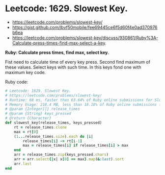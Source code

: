 # Leetcode: 1629. Slowest Key.


- https://leetcode.com/problems/slowest-key/
- https://gist.github.com/lbvf50mobile/fee69445ce6f5d60f4e0ad370976b6ea
- https://leetcode.com/problems/slowest-key/discuss/930861/Ruby%3A-Calculate-press-times-find-max-select-a-key.

**Ruby: Calculate press times, find max, select key.**

Fist need to calculate time of every key press. Second find maximum of these values. Select keys with such time. In this keys fond one with maximum key code.

Ruby code:
```Ruby
# Leetcode: 1629. Slowest Key.
# https://leetcode.com/problems/slowest-key/
# Runtime: 68 ms, faster than 63.64% of Ruby online submissions for Slowest Key.
# Memory Usage: 210.4 MB, less than 18.18% of Ruby online submissions for Slowest Key.
# @param {Integer[]} release_times
# @param {String} keys_pressed
# @return {Character}
def slowest_key(release_times, keys_pressed)
    rt = release_times.clone
    max = rt[0]
    (1...release_times.size).each do |i|
        release_times[i] -= rt[i-1]
        max = release_times[i] if release_times[i] > max
    end
    arr = release_times.zip(keys_pressed.chars)
    arr = arr.select{|x| x[0] == max}.map(&:last).sort
    arr.last
end
```